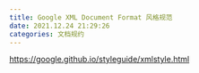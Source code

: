 ```yaml
---
title: Google XML Document Format 风格规范
date: 2021.12.24 21:29:26
categories: 文档规约
---
```


<https://google.github.io/styleguide/xmlstyle.html>

